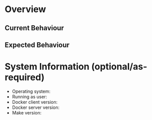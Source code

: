 # Overview

<!-- fill up the title above ^, and write a short description of the error here -->

## Current Behaviour

<!-- how does it behave now? -->

## Expected Behaviour

<!-- how should it behave in an ideal world -->

# System Information (optional/as-required)

* Operating system: <!-- run: `uname -a` -->
* Running as user: <!-- run: `id -u` -->
* Docker client version: <!-- run: `docker version -f '{{.Client.Version}}/{{.Client.APIVersion}}'` -->
* Docker server version: <!-- run: `docker version -f '{{.Server.Version}}/{{.Server.APIVersion}}'` -->
* Make version: <!-- run: `make --v` -->